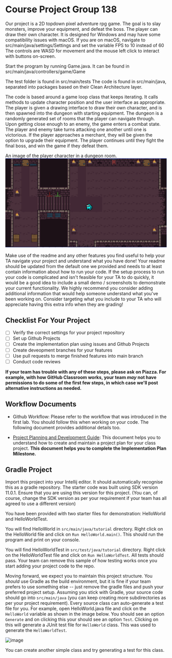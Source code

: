 # Course Project Group 138

Our project is a 2D topdown pixel adventure rpg game. The goal is to slay monsters, improve your equipment, and defeat the boss.
The player can draw their own character.
It is designed for Windows and may have some compatibility issues with macOS.
If you are on macOS, navigate to src/main/java/settings/Settings and set the variable FPS to 10 instead of 60
The controls are WASD for movement and the mouse left click to interact with buttons on-screen.

Start the program by running Game.java. 
It can be found in src/main/java/controllers/game/Game

The test folder is found in src/main/tests
The code is found in src/main/java, separated into packages based on their Clean Architecture layer.

The code is based around a game loop class that keeps iterating. It calls methods to update character position and the 
user interface as appropriate. The player is given a drawing interface to draw their own character, and is then spawned
into the dungeon with starting equipment. The dungeon is a randomly generated set of rooms that the player can navigate 
through. Upon getting close enough to an enemy, the game enters a combat state. The player and enemy take turns attacking
one another until one is victorious. If the player approaches a merchant, they will be given the option to upgrade their
equipment. The player continues until they fight the final boss, and win the game if they defeat them.

An image of the player character in a dungeon room.
![image](https://github.com/CSC207-2022F-UofT/course-project-group-138/blob/attacking/images/readme/game_readme_1.jpg?raw=true)

Make use of the readme and any other features you find useful to help your TA navigate your project and understand what you have done!
Your readme should be updated from the default one we provided and needs to at least contain information about how to run your code.
If the setup process to run your code is complicated and isn't feasible for your TA to do quickly, it would be a good idea to include a small demo / screenshots to demonstrate your current functionality.
We highly recommend you consider adding additional information that would help someone understand what you've been working on.
Consider targeting what you include to your TA who will appreciate having this extra info when they are grading!

## Checklist For Your Project
- [ ] Verify the correct settings for your project repository
- [ ] Set up Github Projects
- [ ] Create the implementation plan using issues and Github Projects
- [ ] Create deveopment branches for your features
- [ ] Use pull requests to merge finished features into main branch
- [ ] Conduct code reviews

**If your team has trouble with any of these steps, please ask on Piazza. For example, with how GitHub Classroom works, your team *may* not have permissions to do some of the first few steps, in which case we'll post alternative instructions as needed.**

## Workflow Documents

* Github Workflow: Please refer to the workflow that was introduced in the first lab. You should follow this when working on your code. The following document provides additional details too.

* [Project Planning and Development Guide](project_plan_dev.md): This document helps you to understand how to create and maintain a project plan for your class project. **This document helps you to complete the Implementation Plan Milestone.**

## Gradle Project
Import this project into your Intellij editor. It should automatically recognise this as a gradle repository.
The starter code was built using SDK version 11.0.1. Ensure that you are using this version for this project. (You can, of course, change the SDK version as per your requirement if your team has all agreed to use a different version)

You have been provided with two starter files for demonstration: HelloWorld and HelloWorldTest.

You will find HelloWorld in `src/main/java/tutorial` directory. Right click on the HelloWorld file and click on `Run HelloWorld.main()`.
This should run the program and print on your console.

You will find HelloWorldTest in `src/test/java/tutorial` directory. Right click on the HelloWorldTest file and click on `Run HelloWorldTest`.
All tests should pass. Your team can remove this sample of how testing works once you start adding your project code to the repo.

Moving forward, we expect you to maintain this project structure. You *should* use Gradle as the build environment, but it is fine if your team prefers to use something else -- just remove the gradle files and push your preferred project setup. Assuming you stick with Gradle, your source code should go into `src/main/java` (you can keep creating more subdirectories as per your project requirement). Every source class can auto-generate a test file for you. For example, open HelloWorld.java file and click on the `HelloWorld` variable as shown in the image below. You should see an option `Generate` and on clicking this your should see an option `Test`. Clicking on this will generate a JUnit test file for `HelloWorld` class. This was used to generate the `HelloWorldTest`.

![image](https://user-images.githubusercontent.com/5333020/196066655-d3c97bf4-fdbd-46b0-b6ae-aeb8dbcf351d.png)

You can create another simple class and try generating a test for this class.
